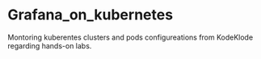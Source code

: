 # Grafana_on_kubernetes
Montoring kuberentes clusters and pods configureations from KodeKlode regarding hands-on labs.
